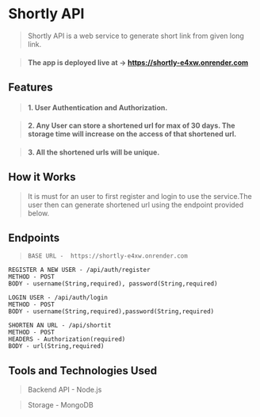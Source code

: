 # Shortly API

> Shortly API is a web service to generate short link from given long link.

> #### The app is deployed live at -> https://shortly-e4xw.onrender.com

## Features

> #### 1. User Authentication and Authorization.

> #### 2. Any User can store a shortened url for max of 30 days. The storage time will increase on the access of that shortened url.

> #### 3. All the shortened urls will be unique.

## How it Works

> It is must for an user to first register and login to use the service.The user then can generate shortened url using the endpoint provided below.

## Endpoints

> `BASE URL -  https://shortly-e4xw.onrender.com`

```
REGISTER A NEW USER - /api/auth/register
METHOD - POST
BODY - username(String,required), password(String,required)
```

```
LOGIN USER - /api/auth/login
METHOD - POST
BODY - username(String,required),password(String,required)
```

```
SHORTEN AN URL - /api/shortit
METHOD - POST
HEADERS - Authorization(required)
BODY - url(String,required)
```

## Tools and Technologies Used

> Backend API - Node.js

> Storage - MongoDB

